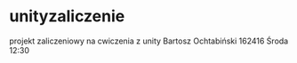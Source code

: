 # unityzaliczenie
 projekt zaliczeniowy na cwiczenia z unity
Bartosz Ochtabiński 162416 Środa 12:30
